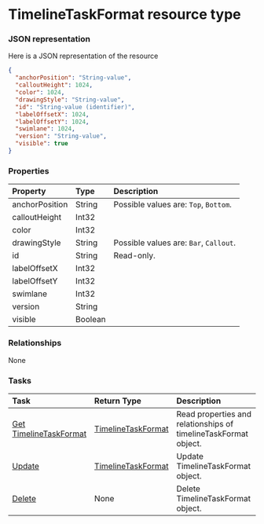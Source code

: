 # TimelineTaskFormat resource type



### JSON representation

Here is a JSON representation of the resource

<!-- {
  "blockType": "resource",
  "optionalProperties": [

  ],
  "@odata.type": "microsoft.graph.timelinetaskformat"
}-->

```json
{
  "anchorPosition": "String-value",
  "calloutHeight": 1024,
  "color": 1024,
  "drawingStyle": "String-value",
  "id": "String-value (identifier)",
  "labelOffsetX": 1024,
  "labelOffsetY": 1024,
  "swimlane": 1024,
  "version": "String-value",
  "visible": true
}

```
### Properties
| Property	   | Type	|Description|
|:---------------|:--------|:----------|
|anchorPosition|String| Possible values are: `Top`, `Bottom`.|
|calloutHeight|Int32||
|color|Int32||
|drawingStyle|String| Possible values are: `Bar`, `Callout`.|
|id|String| Read-only.|
|labelOffsetX|Int32||
|labelOffsetY|Int32||
|swimlane|Int32||
|version|String||
|visible|Boolean||

### Relationships
None


### Tasks

| Task		   | Return Type	|Description|
|:---------------|:--------|:----------|
|[Get TimelineTaskFormat](../api/timelinetaskformat_get.md) | [TimelineTaskFormat](timelinetaskformat.md) |Read properties and relationships of timelineTaskFormat object.|
|[Update](../api/timelinetaskformat_update.md) | [TimelineTaskFormat](timelinetaskformat.md)	|Update TimelineTaskFormat object. |
|[Delete](../api/timelinetaskformat_delete.md) | None |Delete TimelineTaskFormat object. |

<!-- uuid: 57e02da2-b862-4b2f-836a-c2a183fcf46b
2015-10-21 09:49:44 UTC -->
<!-- {
  "type": "#page.annotation",
  "description": "TimelineTaskFormat resource",
  "keywords": "",
  "section": "documentation",
  "tocPath": ""
}-->
